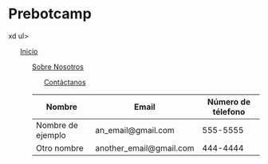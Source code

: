 # Prebotcamp
xd
ul>
    <ol>
        <a href="home.html">Inicio</a>
    </li>
    <ol>
        <a href="about.html">Sobre Nosotros</a>
    </li>
    <ol>
        <a href="contact_us.html">Contáctanos</a>
    </ol
    >
</ul>

<table>
    <thead>
        <tr>
            <th>Nombre</th>
            <th>Email</th>
            <th>Número de télefono</th>
        </tr>
    </thead>
    <tbody>
        <tr>
            <td>Nombre de ejemplo</td>
            <td>an_email@gmail.com</td>
            <td>555-5555</td>
        </tr>
        <tr>
            <td>Otro nombre</td>
            <td>another_email@gmail.com</td>
            <td>444-4444</td>
        </tr>
    </tbody>
</table>

